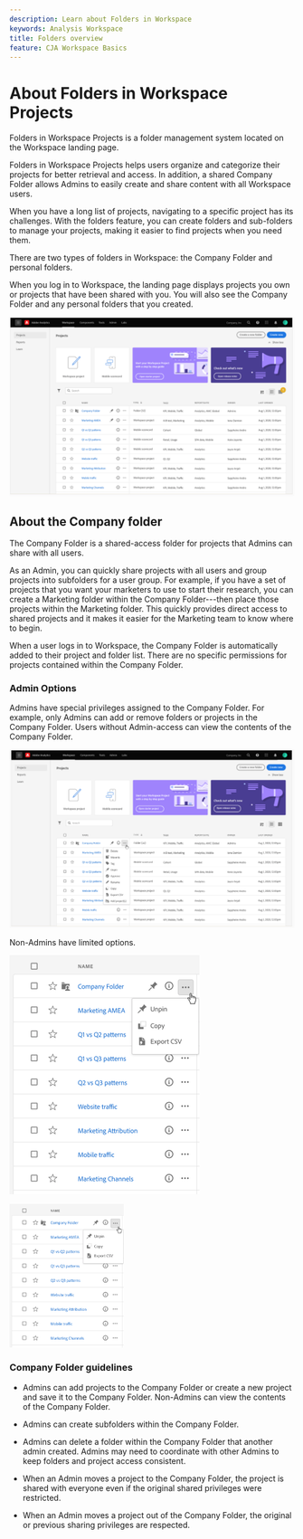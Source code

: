 ```yaml
---
description: Learn about Folders in Workspace
keywords: Analysis Workspace
title: Folders overview
feature: CJA Workspace Basics
---
```


# About Folders in Workspace Projects

Folders in Workspace Projects is a folder management system located on
the Workspace landing page.

Folders in Workspace Projects helps users organize and categorize their
projects for better retrieval and access. In addition, a shared Company
Folder allows Admins to easily create and share content with all
Workspace users. 

When you have a long list of projects, navigating to a specific project
has its challenges. With the folders feature, you can create folders and
sub-folders to manage your projects, making it easier to find projects
when you need them. 

There are two types of folders in Workspace: the Company Folder and personal folders.

When you log in to Workspace, the landing page displays projects you own or projects that have been shared with you. You will also see the Company Folder and any personal folders that you created.

![](/help/analysis-workspace/build-workspace-project/assets/landing-page.png)

## About the Company folder

The Company Folder is a shared-access folder for projects that Admins
can share with all users.

As an Admin, you can quickly share projects with all users and group
projects into subfolders for a user group. For example, if you have a
set of projects that you want your marketers to use to start their
research, you can create a Marketing folder within the Company
Folder---then place those projects within the Marketing folder. This
quickly provides direct access to shared projects and it makes it easier
for the Marketing team to know where to begin.

When a user logs in to Workspace, the Company Folder is automatically
added to their project and folder list. There are no specific
permissions for projects contained within the Company Folder.

### Admin Options

Admins have special privileges assigned to the Company Folder. For
example, only Admins can add or remove folders or projects in the
Company Folder. Users without Admin-access can view the contents of the
Company Folder.

![](/help/analysis-workspace/build-workspace-project/assets/admin-access-co-folder.png)

Non-Admins have limited options.

![](/help/analysis-workspace/build-workspace-project/assets/non-admin-options.png)

<img src="/help/analysis-workspace/build-workspace-project/assets/non-admin-options.png" width="40%"/>

### Company Folder guidelines

-   Admins can add projects to the Company Folder or create a new
    project and save it to the Company Folder. Non-Admins can view the
    contents of the Company Folder.

-   Admins can create subfolders within the Company Folder.

-   Admins can delete a folder within the Company Folder that another
    admin created. Admins may need to coordinate with other Admins to
    keep folders and project access consistent.

-   When an Admin moves a project to the Company Folder, the project is
    shared with everyone even if the original shared privileges were
    restricted.

-   When an Admin moves a project out of the Company Folder, the
    original or previous sharing privileges are respected.

